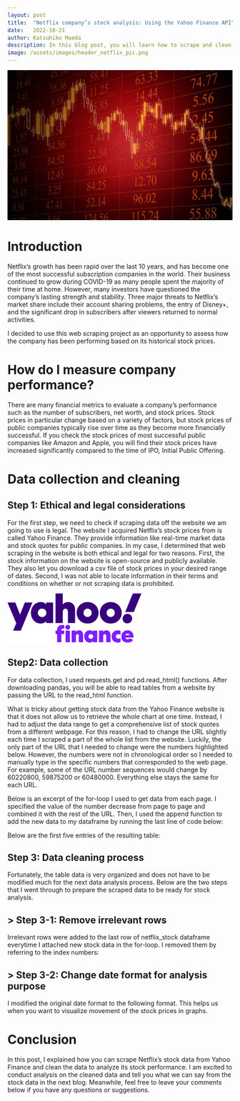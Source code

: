 ```yaml
---
layout: post
title:  "Netflix company’s stock analysis: Using the Yahoo Finance API"
date:   2022-10-21
author: Katsuhiko Maeda
description: In this blog post, you will learn how to scrape and clean stock price data from Yahoo Finance with a quick tutorial. 
image: /assets/images/header_netflix_pic.png
---
```

<img src="https://github.com/Kattsun2525/stat386-projects/raw/main/assets/images/Top_pic_stock.jpg" alt="" style="width:800px;"/>

# Introduction
Netflix’s growth has been rapid over the last 10 years, and has become one of the most successful subscription companies in the world. Their business continued to grow during COVID-19 as many people spent the majority of their time at home. However, many investors have questioned the company’s lasting strength and stability. Three major threats to Netflix’s market share include their account sharing problems, the entry of Disney+, and the significant drop in subscribers after viewers returned to normal activities.
 
I decided to use this web scraping project as an opportunity to assess how the company has been performing based on its historical stock prices.
 
# How do I measure company performance?
There are many financial metrics to evaluate a company’s performance such as the number of subscribers, net worth, and stock prices. Stock prices in particular change based on a variety of factors, but stock prices of public companies typically rise over time as they become more financially successful. If you check the stock prices of most successful public companies like Amazon and Apple, you will find their stock prices have increased significantly compared to the time of IPO, Initial Public Offering.
 
# Data collection and cleaning
## Step 1: Ethical and legal considerations
For the first step, we need to check if scraping data off the website we am going to use is legal. The website I acquired Netflix’s stock prices from is called Yahoo Finance. They provide information like real-time market data and stock quotes for public companies. In my case, I determined that web scraping in the website is both ethical and legal for two reasons. First, the stock information on the website is open-source and publicly available. They also let you download a csv file of stock prices in your desired range of dates. Second, I was not able to locate information in their terms and conditions on whether or not scraping data is prohibited.

<img src="https://github.com/Kattsun2525/stat386-projects/raw/main/assets/images/yahoo_finance.png" alt="" style="width:300px;"/>

## Step2: Data collection
For data collection, I used requests.get and pd.read_html() functions. After downloading pandas, you will be able to read tables from a website by passing the URL to the read_html function.


What is tricky about getting stock data from the Yahoo Finance website is that it does not allow us to retrieve the whole chart at one time. Instead, I had to adjust the data range to get a comprehensive list of stock quotes from a different webpage.
For this reason, I had to change the URL slightly each time I scraped a part of the whole list from the website. Luckily, the only part of the URL that I needed to change were the numbers highlighted below. However, the numbers were not in chronological order so I needed to manually type in the specific numbers that corresponded to the web page. For example, some of the URL number sequences would change by 60220800, 59875200 or 60480000. Everything else stays the same for each URL.

Below is an excerpt of the for-loop I used to get data from each page. I specified the value of the number decrease from page to page and combined it with the rest of the URL. Then, I used the append function to add the new data to my dataframe by running the last line of code below:
 
Below are the first five entries of the resulting table:
 
## Step 3: Data cleaning process
Fortunately, the table data is very organized and does not have to be modified much for the next data analysis process. Below are the two steps that I went through to prepare the scraped data to be ready for stock analysis.

## > Step 3-1: Remove irrelevant rows
Irrelevant rows were added to the last row of netflix_stock dataframe everytime I attached new stock data in the for-loop. I removed them by referring to the index numbers:


## > Step 3-2: Change date format for analysis purpose
I modified the original date format to the following format. This helps us when you want to visualize movement of the stock prices in graphs. 


# Conclusion
In this post, I explained how you can scrape Netflix’s stock data from Yahoo Finance and clean the data to analyze its stock performance. I am excited to conduct analysis on the cleaned data and tell you what we can say from the stock data in the next blog. Meanwhile, feel free to leave your comments below if you have any questions or suggestions.
 
 
 

